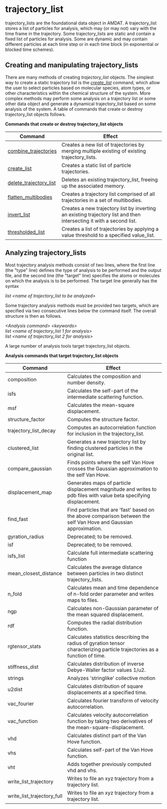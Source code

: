 <h1>trajectory_list</h1>

trajectory\_lists are the foundational data object in AMDAT. A trajectory\_list stores a list of particles for analysis, which may (or may not) vary with the time frame in the trajectory. Some trajectory\_lists are static and contain a fixed list of particles for analysis. Some are dynamic and may contain different particles at each time step or in each time block (in exponential or blocked time schemes). 

<h2>Creating and manipulating trajectory_lists</h2>

There are many methods of creating _trajectory\_list_ objects. The simplest way to create a static trajectory list is the _[create\_list](create_list.md)_ command, which allow the user to select particles based on molecular species, atom types, or other characteristics within the chemical structure of the system. More complex methods may perform some analysis on a trajectory list or some other data object and generate a dynamical trajectory\_list based on some analysis of the system. A table of commands that create or destroy trajectory\_list objects follows.

**Commands that create or destroy trajectory\_list objects**

| Command | Effect |
|----------|----------|
| [combine\_trajectories](combine_trajectories.md)    | Creates a new list of trajectories by merging multiple existing of existing trajectory\_lists. |
| [create\_list](create_list.md)    | Creates a static list of particle trajectories. |
| [delete\_trajectory_list](delete_trajectories.md) | Deletes an existing trajectory\_list, freeing up the associated memory. |
| [flatten\_multibodies](flatten_multibodies.md)    | Creates a trajectory list comprised of all trajectories in a set of multibodies. |
| [invert\_list](invert_list.md)    | Creates a new trajectory list by inverting an existing trajectory list and then intersecting it with a second list. |
| [thresholded\_list](thresholded_list.md)    | Creates a  list of trajectories by applying a value threshold to a specified value\_list. |

<h2>Analyzing trajectory_lists</h2>

Most trajectory analysis methods consist of two lines, where the first line (the "type" line) defines the type of analysis to be performed and the output file, and the second line (the "target" line) specifies the atoms or molecules on which the analysis is to be performed. The target line generally has the syntax

_list \<name of trajectory\_list to be analyzed\>_

Some trajectory analysis methods must be provided two targets, which are specified via two consecutive lines below the command itself. The overall structure is then as follows.

_\<Analysis command\> \<keywords\>_ <br>
_list <name of trajectory\_list 1 for analysis>_ <br>
_list <name of trajectory\_list 2 for analysis>_

A large number of analysis tools target trajectory\_list objects. 

**Analysis commands that target trajectory\_list objects**

| Command | Effect |
|----------|----------|
| composition | Calculates the composition and number density. |
| isfs | Calculates the self-part of the intermediate scattering function. |
| msf | Calculates the mean-square displacement. |
| structure\_factor | Computes the structure factor. |
| trajectory\_list\_decay | Computes an autocorrelation function for inclusion in the trajectory\_list. |
| clustered\_list | Generates a new trajectory list by finding clustered particles in the original list. |
| compare_gaussian | Finds points where the self Van Hove crosses the Gaussian approximation to the self Van Hove. |
| displacement_map | Generates maps of particle displacement magnitude and writes to pdb files with value beta specifying displacement.|
| find_fast | Find particles that are 'fast' based on the above comparison between the self Van Hove and Gaussian approximation.|
| gyration_radius | Deprecated; to be removed. |
| isf | Deprecated; to be removed. |
| isfs\_list | Calculate full intermediate scattering function |
| mean\_closest\_distance | Calculates the average distance between particles in two distinct trajectory\_lists. |
| n\_fold | Calculates mean and time dependence of n-fold order parameter and writes maps to files. |
| ngp | Calculates non-Gaussian parameter of the mean squared displacement. |
| rdf | Computes the radial distribution function. |
| rgtensor\_stats | Calculates statistics describing the radius of gyration tensor characterizing particle trajectories as a function of time. |
| stiffness\_dist | Calculates distribution of inverse Debye-Waller factor values 1/u2. |
| strings | Analyzes 'stringlike' collective motion |
| u2dist | Calculates distribution of square displacements at a specified time. |
| vac\_fourier | Calculates fourier transform of velocity autocorrelation. |
| vac\_function | Calculates velocity autocorrelation function by taking two derivatives of the mean-square-displacement. |
| vhd | Calculates distinct part of the Van Hove function.|
| vhs | Calculates self-part of the Van Hove function. |
| vht | Adds together previously computed vhd and vhs. |
| write\_list\_trajectory | Writes to file an xyz trajectory from a trajectory list.|
| write\_list\_trajectory\_full | Writes to file an xyz trajectory from a trajectory list.|

